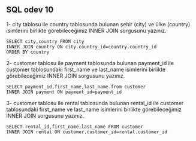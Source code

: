 ## SQL odev 10

1-  city tablosu ile country tablosunda bulunan şehir (city) ve ülke (country) isimlerini birlikte görebileceğimiz INNER JOIN sorgusunu yazınız.

    SELECT city,country FROM city
    INNER JOIN country ON city.country_id=country.country_id
    ORDER BY country 

2-  customer tablosu ile payment tablosunda bulunan payment_id ile customer tablosundaki first_name ve last_name isimlerini birlikte görebileceğimiz INNER JOIN sorgusunu yazınız.

    SELECT payment_id,first_name,last_name from customer
    INNER JOIN payment ON payment_id=payment_id


3-  customer tablosu ile rental tablosunda bulunan rental_id ile customer tablosundaki first_name ve last_name isimlerini birlikte görebileceğimiz INNER JOIN sorgusunu yazınız.

    SELECT rental_id,first_name,last_name FROM customer
    INNER JOIN rental ON customer.customer_id=rental.customer_id
